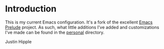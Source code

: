 Introduction
=============

This is my current Emacs configuration. It's a fork of the excellent [Emacs Prelude](https://github.com/bbatsov/prelude) project. As such, what little additions I've added and customizations I've made can be found in the [personal](https://github.com/hipplej/prelude/tree/master/personal) directory.

Justin Hipple
